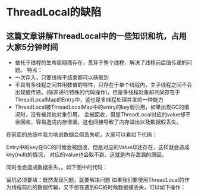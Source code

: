 # ThreadLocal的缺陷

## 这篇文章讲解ThreadLocal中的一些知识和坑，占用大家5分钟时间


- 依托于线程的生命周期而存在，贯穿于整个线程，解决了线程前后值传递的问题。
特点：
- 一次存入，只要线程不结束都可以获取到
- 不具有多线程之间共用数值的特性，只存在于单个线程内，主子线程之间不会出现值传递。(除非进行特殊的代码操作)，但是多线程对象却共同存在于
ThreadLocalMap的Entry中，这也是多线程处理并发的一种能力
- ThreadLocal被ThreadLocalMap中的entry的key弱引用，如果出现GC的情况时，没有被其他对象引用，
会被回收，但是ThreadLocal对应的value却不会回收，容易造成内存泄漏，这也间接导致了内存溢出以及数据假丢失。

在前面的总结中我为啥说数据会假丢失呢，大家可以看如下代码：

Entry中的key在GC的时候会被回收，但是对应的Value却还存在，这样就会造成key(null)的情况，
对应的value也会取不到。这就是内存泄漏的原因。

同时也会造成数据丢失。。如下图中的代码：

留坑必须要填：既然发现问题，就要解决问题
如果我们要使用ThreadLocal的作为线程前后的数据传输，又不想在遇到GC的时候数据被丢失，可以如下操作：




